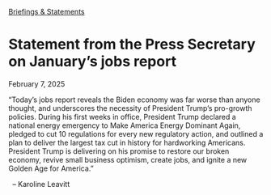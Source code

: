[Briefings &amp; Statements](https://www.whitehouse.gov/briefings-statements/)

# 					Statement from the Press Secretary on January’s jobs report				

February 7, 2025

“Today’s jobs report reveals the Biden economy was far worse than anyone thought, and underscores the necessity of President Trump’s pro-growth policies. During his first weeks in office, President Trump declared a national energy emergency to Make America Energy Dominant Again, pledged to cut 10 regulations for every new regulatory action, and outlined a plan to deliver the largest tax cut in history for hardworking Americans. President Trump is delivering on his promise to restore our broken economy, revive small business optimism, create jobs, and ignite a new Golden Age for America.”

  – Karoline Leavitt
